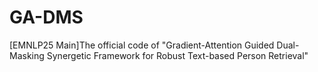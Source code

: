 # GA-DMS
[EMNLP25 Main]The official code of "Gradient-Attention Guided Dual-Masking Synergetic Framework for Robust Text-based Person Retrieval"

